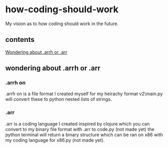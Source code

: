 # how-coding-should-work
My vision as to how coding should work in the future.
## contents
[Wondering about .arrh or .arr](#wondering-about-.arrh-or-.arr )
## wondering about .arrh or .arr  
### .arrh on
 .arrh on is a file format I created myself for my heirachy format v2\main.py will convert these to python nested lists of strings.
### .arr
 .arr is a coding language I created inspired by clojure which you can convert to my binary file format with .arr to code.py (not made yet) the python terminal will return a binary structure which can be ran on x86 with my coding language for x86.py (not made yet).